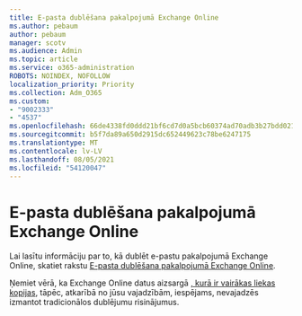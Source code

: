 ```yaml
---
title: E-pasta dublēšana pakalpojumā Exchange Online
ms.author: pebaum
author: pebaum
manager: scotv
ms.audience: Admin
ms.topic: article
ms.service: o365-administration
ROBOTS: NOINDEX, NOFOLLOW
localization_priority: Priority
ms.collection: Adm_O365
ms.custom:
- "9002333"
- "4537"
ms.openlocfilehash: 66de4338fd0ddd21bf6cd7d0a5bcb60374ad70adb3b27bdd021dbec8a7f163a6
ms.sourcegitcommit: b5f7da89a650d2915dc652449623c78be6247175
ms.translationtype: MT
ms.contentlocale: lv-LV
ms.lasthandoff: 08/05/2021
ms.locfileid: "54120047"
---
```

# <a name="backing-up-email-in-exchange-online"></a>E-pasta dublēšana pakalpojumā Exchange Online

Lai lasītu informāciju par to, kā dublēt e-pastu pakalpojumā Exchange Online, skatiet rakstu [E-pasta dublēšana pakalpojumā Exchange Online](https://docs.microsoft.com/exchange/back-up-email).

Ņemiet vērā, ka Exchange Online datus aizsargā [, kurā ir vairākas liekas kopijas](https://docs.microsoft.com/office365/servicedescriptions/exchange-online-service-description/high-availability-and-business-continuity), tāpēc, atkarībā no jūsu vajadzībām, iespējams, nevajadzēs izmantot tradicionālos dublējumu risinājumus.
